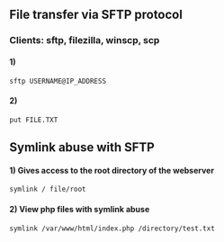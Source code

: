 ## File transfer via SFTP protocol

### Clients: sftp, filezilla, winscp, scp

#### 1) 

    sftp USERNAME@IP_ADDRESS

#### 2) 

    put FILE.TXT

## Symlink abuse with SFTP

#### 1) Gives access to the root directory of the webserver

    symlink / file/root 

#### 2) View php files with symlink abuse

    symlink /var/www/html/index.php /directory/test.txt 
